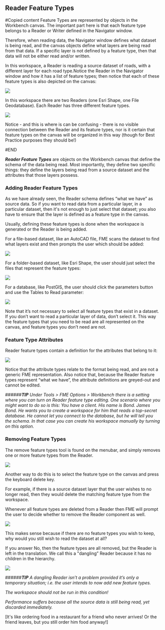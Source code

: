 ## Reader Feature Types ##


#Copied content
Feature Types are represented by objects in the Workbench canvas. The important part here is that each feature type belongs to a Reader or Writer defined in the Navigator window.

Therefore, when reading data, the Navigator window defines what dataset is being read, and the canvas objects define what layers are being read from that data. If a specific layer is not defined by a feature type, then that data will not be either read and/or written.



In this workspace, a Reader is reading a source dataset of roads, with a different layer for each road type.Notice the Reader in the Navigator window and how it has a list of feature types; then notice that each of these feature types is also depicted on the canvas:

![](https://raw.githubusercontent.com/FMEEvangelist/FME-Desktop-Basic-Training-Manual-Images/master/Img4.4FeatureTypes.jpg)

In this workspace there are two Readers (one Esri Shape, one File Geodatabase). Each Reader has three different feature types.

![](https://raw.githubusercontent.com/FMEEvangelist/FME-Desktop-Basic-Training-Manual-Images/master/Img4.5.MultiReaderFeatureTypes.jpg)

Notice - and this is where is can be confusing - there is no visible connection between the Reader and its feature types, nor is it certain that feature types on the canvas will be organized in this way (though for Best Practice purposes they should be!)



#END





***Reader Feature Types*** are objects on the Workbench canvas that define the schema of the data being read. Most importantly, they define two specific things: they define the layers being read from a source dataset and the attributes that those layers possess.


### Adding Reader Feature Types ###
As we have already seen, the Reader schema defines “what we have” as source data. So if you want to read data from a particular layer, in a particular dataset, then it's not enough to just select that dataset; you also have to ensure that the layer is defined as a feature type in the canvas.

Usually, defining these feature types is done when the workspace is generated or the Reader is being added.

For a file-based dataset, like an AutoCAD file, FME scans the dataset to find what layers exist and then prompts the user which should be added:

![](https://raw.githubusercontent.com/FMEEvangelist/FME-Desktop-Basic-Training-Manual-Images/master/Img4.26.FeatureTypeSelectionDialog.jpg)

For a folder-based dataset, like Esri Shape, the user should just select the files that represent the feature types:

![](https://raw.githubusercontent.com/FMEEvangelist/FME-Desktop-Basic-Training-Manual-Images/master/Img4.27.FeatureTypesFolderDataset.jpg)

For a database, like PostGIS, the user should click the parameters button and use the Tables to Read parameter:

![](https://raw.githubusercontent.com/FMEEvangelist/FME-Desktop-Basic-Training-Manual-Images/master/Img4.28.FeatureTypesDatabaseTableSelect.jpg)

Note that it’s not necessary to select all feature types that exist in a dataset. If you don’t want to read a particular layer of data, don’t select it. This way the feature types that you need to be read are all represented on the canvas, and feature types you don’t need are not.


### Feature Type Attributes ###
Reader feature types contain a definition for the attributes that belong to it:

![](https://raw.githubusercontent.com/FMEEvangelist/FME-Desktop-Basic-Training-Manual-Images/master/Img4.29.FeatureTypeAttributes.jpg)

Notice that the attribute types relate to the format being read, and are not a generic FME representation. Also notice that, because the Reader feature types represent “what we have”, the attribute definitions are greyed-out and cannot be edited.

######***TIP***
*Under Tools > FME Options > Workbench there is a setting where you can turn on Reader feature type editing. One scenario where you might want to do so is this: You have a client. His name is Bond. James Bond. He wants you to create a workspace for him that reads a top-secret database. He cannot let you connect to the database, but he will tell you the schema. In that case you can create his workspace manually by turning on this option.*


### Removing Feature Types ###
The remove feature types tool is found on the menubar, and simply removes one or more feature types from the Reader.

![](https://raw.githubusercontent.com/FMEEvangelist/FME-Desktop-Basic-Training-Manual-Images/master/Img4.30.RemoveFeatureTypeMenubar.jpg)

Another way to do this is to select the feature type on the canvas and press the keyboard delete key.

For example, if there is a source dataset layer that the user wishes to no longer read, then they would delete the matching feature type from the workspace.

Whenever all feature types are deleted from a Reader then FME will prompt the user to decide whether to remove the Reader component as well.

![](https://raw.githubusercontent.com/FMEEvangelist/FME-Desktop-Basic-Training-Manual-Images/master/Img4.31.RemoveFeatureTypesWarning.jpg)

This makes sense because if there are no feature types you wish to keep, why would you still wish to read the dataset at all?

If you answer No, then the feature types are all removed, but the Reader is left in the translation. We call this a "dangling” Reader because it has no children in the hierarchy.

![](https://raw.githubusercontent.com/FMEEvangelist/FME-Desktop-Basic-Training-Manual-Images/master/Img4.32.DanglingReaderDiagram.jpg)

######***TIP***
*A dangling Reader isn’t a problem provided it’s only a temporary situation; i.e. the user intends to now add new feature types.*

*The workspace should not be run in this condition!*

*Performance suffers because all the source data is still being read, yet discarded immediately.*

[It's like ordering food in a restaurant for a friend who never arrives! Or the friend leaves, but you still order him food anyway!]